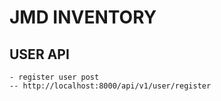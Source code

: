 # JMD INVENTORY 

## USER API
    - register user post
    -- http://localhost:8000/api/v1/user/register
